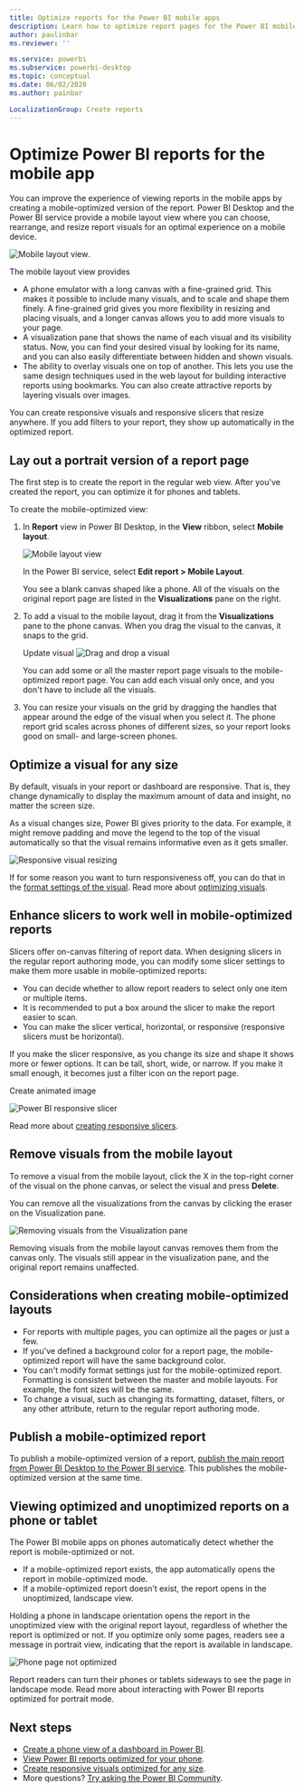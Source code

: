 ```yaml
---
title: Optimize reports for the Power BI mobile apps
description: Learn how to optimize report pages for the Power BI mobile apps by creating a portrait version of the report specifically for phones and tablets.
author: paulinbar
ms.reviewer: ''

ms.service: powerbi
ms.subservice: powerbi-desktop
ms.topic: conceptual
ms.date: 06/02/2020
ms.author: painbar

LocalizationGroup: Create reports
---
```

# Optimize Power BI reports for the mobile app
You can improve the experience of viewing reports in the mobile apps by creating a mobile-optimized version of the report. Power BI Desktop and the Power BI service provide a mobile layout view where you can choose, rearrange, and resize report visuals for an optimal experience on a mobile device.

![Mobile layout view]().

The mobile layout view provides
* A phone emulator with a long canvas with a fine-grained grid. This makes it possible to include many visuals, and to scale and shape them finely. A fine-grained grid gives you more flexibility in resizing and placing visuals, and a longer canvas allows you to add more visuals to your page.
* A visualization pane that shows the name of each visual and its visibility status. Now, you can find your desired visual by looking for its name, and you can also easily differentiate between hidden and shown visuals.
* The ability to overlay visuals one on top of another. This lets you use the same design techniques used in the web layout for building interactive reports using bookmarks. You can also create attractive reports by layering visuals over images.

You can create responsive visuals and responsive slicers that resize anywhere. If you add filters to your report, they show up automatically in the optimized report.

## Lay out a portrait version of a report page

The first step is to create the report in the regular web view. After you've created the report, you can optimize it for phones and tablets.

To create the mobile-optimized view:

1. In **Report** view in Power BI Desktop, in the **View** ribbon, select **Mobile layout**.

   ![Mobile layout view]()
 
   In the Power BI service, select **Edit report > Mobile Layout**.

   You see a blank canvas shaped like a phone. All of the visuals on the original report page are listed in the **Visualizations** pane on the right.

1. To add a visual to the mobile layout, drag it from the **Visualizations** pane to the phone canvas. When you drag the visual to the canvas, it snaps to the grid.
   
   Update visual
   ![Drag and drop a visual](media/desktop-create-phone-report/desktop-create-phone-report-4.gif)
   
   You can add some or all the master report page visuals to the mobile-optimized report page. You can add each visual only once, and you don't have to include all the visuals.

1. You can resize your visuals on the grid by dragging the handles that appear around the edge of the visual when you select it. The phone report grid scales across phones of different sizes, so your report looks good on small- and large-screen phones.

## Optimize a visual for any size

By default, visuals in your report or dashboard are responsive. That is, they change dynamically to display the maximum amount of data and insight, no matter the screen size.

As a visual changes size, Power BI gives priority to the data. For example, it might remove padding and move the legend to the top of the visual automatically so that the visual remains informative even as it gets smaller.

![Responsive visual resizing](media/desktop-create-phone-report/desktop-create-phone-report-6.gif)
 
If for some reason you want to turn responsiveness off, you can do that in the [format settings of the visual](). Read more about [optimizing visuals]().

## Enhance slicers to work well in mobile-optimized reports

Slicers offer on-canvas filtering of report data. When designing slicers in the regular report authoring mode, you can modify some slicer settings to make them more usable in mobile-optimized reports:
* You can decide whether to allow report readers to select only one item or multiple items.
* It is recommended to put a box around the slicer to make the report easier to scan.
* You can make the slicer vertical, horizontal, or responsive (responsive slicers must be horizontal).

If you make the slicer responsive, as you change its size and shape it shows more or fewer options. It can be tall, short, wide, or narrow. If you make it small enough, it becomes just a filter icon on the report page.

Create animated image

![Power BI responsive slicer](media/desktop-create-phone-report/desktop-create-phone-report-8.png)
 
Read more about [creating responsive slicers]().

## Remove visuals from the mobile layout

To remove a visual from the mobile layout, click the X in the top-right corner of the visual on the phone canvas, or select the visual and press **Delete**.

You can remove all the visualizations from the canvas by clicking the eraser on the Visualization pane.

![Removing visuals from the Visualization pane]()

Removing visuals from the mobile layout canvas removes them from the canvas only. The visuals still appear in the visualization pane, and the original report remains unaffected.

## Considerations when creating mobile-optimized layouts
* For reports with multiple pages, you can optimize all the pages or just a few.
* If you've defined a background color for a report page, the mobile-optimized report will have the same background color.
* You can't modify format settings just for the mobile-optimized report. Formatting is consistent between the master and mobile layouts. For example, the font sizes will be the same.
* To change a visual, such as changing its formatting, dataset, filters, or any other attribute, return to the regular report authoring mode.

## Publish a mobile-optimized report
To publish a mobile-optimized version of a report, [publish the main report from Power BI Desktop to the Power BI service](desktop-upload-desktop-files.md). This publishes the mobile-optimized version at the same time.

## Viewing optimized and unoptimized reports on a phone or tablet

The Power BI mobile apps on phones automatically detect whether the report is mobile-optimized or not.
* If a mobile-optimized report exists, the app automatically opens the report in mobile-optimized mode.
* If a mobile-optimized report doesn’t exist, the report opens in the unoptimized, landscape view.

Holding a phone in landscape orientation opens the report in the unoptimized view with the original report layout, regardless of whether the report is optimized or not. If you optimize only some pages, readers see a message in portrait view, indicating that the report is available in landscape.

![Phone page not optimized](media/desktop-create-phone-report/desktop-create-phone-report-9.png)
 
Report readers can turn their phones or tablets sideways to see the page in landscape mode. Read more about interacting with Power BI reports optimized for portrait mode.

## Next steps
* [Create a phone view of a dashboard in Power BI](service-create-dashboard-mobile-phone-view.md).
* [View Power BI reports optimized for your phone](../consumer/mobile/mobile-apps-view-phone-report.md).
* [Create responsive visuals optimized for any size](../visuals/power-bi-report-visualizations.md).
* More questions? [Try asking the Power BI Community](https://community.powerbi.com/).